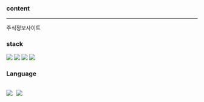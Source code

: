 ### content
---
주식정보사이트
### stack
<img src="https://img.shields.io/badge/Django-092E20?&logo=Django&logoColor=white">
<img src="https://img.shields.io/badge/Keras-D00000?&logo=Keras&logoColor=white">
<img src="https://img.shields.io/badge/My SQL-4479A1?&logo=MYSQL&logoColor=white">
<img src="https://img.shields.io/badge/Docker-%232496ED?&logo=Docker&logoColor=white">



### Language
<img src="https://img.shields.io/badge/HTML5-E34F26?&logo=HTML5&logoColor=white">&nbsp;&nbsp;<img src="https://img.shields.io/badge/Python-3776AB?&logo=Python&logoColor=white">
---
